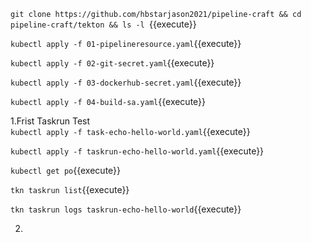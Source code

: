 `git clone https://github.com/hbstarjason2021/pipeline-craft && cd pipeline-craft/tekton && ls -l `{{execute}}      

`kubectl apply -f 01-pipelineresource.yaml`{{execute}}   

`kubectl apply -f 02-git-secret.yaml`{{execute}}  

`kubectl apply -f 03-dockerhub-secret.yaml`{{execute}}   

`kubectl apply -f 04-build-sa.yaml`{{execute}}   

1.Frist Taskrun Test   
`kubectl apply -f task-echo-hello-world.yaml`{{execute}}    

`kubectl apply -f taskrun-echo-hello-world.yaml`{{execute}}     

`kubectl get po`{{execute}}     

`tkn taskrun list`{{execute}}      

`tkn taskrun logs taskrun-echo-hello-world`{{execute}}       

2.
